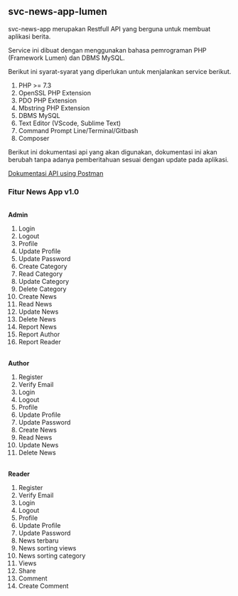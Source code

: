 <h2>svc-news-app-lumen</h2>
<p>svc-news-app merupakan Restfull API yang berguna untuk membuat aplikasi berita.</p>
<p>Service ini dibuat dengan menggunakan bahasa pemrograman PHP (Framework Lumen) dan DBMS MySQL.</p>

<p>Berikut ini syarat-syarat yang diperlukan untuk menjalankan service berikut.</p>
<ol>
  <li>PHP >= 7.3</li>
  <li>OpenSSL PHP Extension</li>
  <li>PDO PHP Extension</li>
  <li>Mbstring PHP Extension</li>
  <li>DBMS MySQL</li>
  <li>Text Editor (VScode, Sublime Text)</li>
  <li>Command Prompt Line/Terminal/Gitbash</li>
  <li>Composer</li>
 </ol>
 
 <p>Berikut ini dokumentasi api yang akan digunakan, dokumentasi ini akan berubah tanpa adanya pemberitahuan sesuai dengan update pada aplikasi.</p>
 <a href="https://documenter.getpostman.com/view/9640381/Tzm2KJ1u" target="_blank">Dokumentasi API using Postman</a>
 
 <h3>Fitur News App v1.0</h3>
 <br/>
<b>Admin</b>
<ol>
<li>Login</li>
<li>Logout</li>
<li>Profile</li>
<li>Update Profile</li>
<li>Update Password</li>
<li>Create Category</li>
<li>Read Category</li>
<li>Update Category</li>
<li>Delete Category</li>
<li>Create News</li>
<li>Read News</li>
<li>Update News</li>
<li>Delete News</li>
<li>Report News</li>
<li>Report Author</li>
<li>Report Reader</li>
</ol>
<br/>
<b>Author</b>
<ol>
<li>Register</li>
<li>Verify Email</li>
<li>Login</li>
<li>Logout</li>
<li>Profile</li>
<li>Update Profile</li>
<li>Update Password</li>
<li>Create News</li>
<li>Read News</li>
<li>Update News</li>
<li>Delete News</li>
</ol>
<br/>
<b>Reader</b>
<ol>
<li>Register</li>
<li>Verify Email</li>
<li>Login</li>
<li>Logout</li>
<li>Profile</li>
<li>Update Profile</li>
<li>Update Password</li>
<li>News terbaru</li>
<li>News sorting views</li>
<li>News sorting category</li>
<li>Views</li>
<li>Share</li>
<li>Comment</li>
<li>Create Comment</li>
 </ol>
